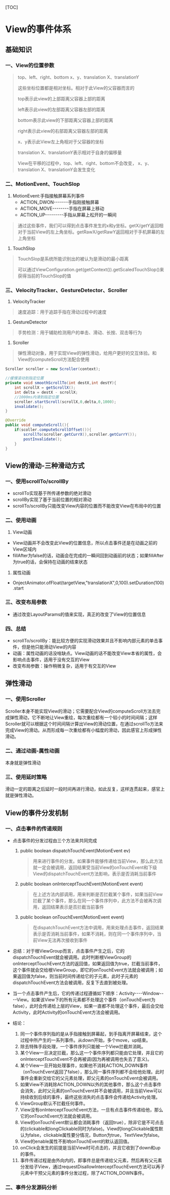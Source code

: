 

[TOC]

# View的事件体系

## 基础知识

### 一、View的位置参数

> top、left、right、bottom     x、y、translation X、translationY
>
> 这些坐标位置都是相对坐标。相对于此View的父容器而言的
>
> top表示此view的上部距离父容器上部的距离
>
> left表示此view的左部距离父容器左部的距离
>
> bottom表示此view的下部距离父容器上部的距离
>
> right表示此view的右部距离父容器左部的距离
>
> x、y表示此View左上角相对于父容器的坐标
>
> translation X、translationY表示相对于自身的偏移量
>
> View在平移的过程中，top、left、right、bottom不会改变， x、y、translation X、translationY会发生变化

### 二、MotionEvent、TouchSlop

1. MotionEvent:手指接触屏幕系列事件
   - ACTION_DWON-------手指刚接触屏幕
   - ACTION_MOVE--------手指在屏幕上移动
   - ACTION_UP---------手指从屏幕上松开的一瞬间

> 通过这些事件，我们可以得到点击事件发生的x和y坐标。getX/getY返回相对于当前View的左上角坐标。getRawX/getRawY返回相对于手机屏幕的左上角坐标

1. TouchSlop

> TouchSlop是系统所能识别出的被认为是滑动的最小距离
>
> 可以通过ViewConfiguration.get(getContext()).getScaledTouchSlop()来获得当前的TouchSlop的值

### 三、VelocityTracker、GestureDetector、Scroller

1. VelocityTracker

> 速度追踪：用于追踪手指在滑动过程中的速度

1. GestureDetector

> 手势检测：用于辅助检测用户的单击、滑动、长按、双击等行为

1. Scroller

> 弹性滑动对象，用于实现View的弹性滑动，给用户更好的交互体验。和View的computeScroll方法配合使用

```java
Scroller scroller = new Scroller(context);

//缓慢滚动到指定位置
private void smoothScrollTo(int destX,int destY){
    int scrollX = getScrollX();
    int delta = destX - scrollX;
    //1000ms内滑到指定位置
    scroller.startScroll(scrollX,0,delta,0,1000);
    invalidate();
}

@Override
public void computeScroll(){
    if(scoller.computeScrollOffset()){
        scrollTo(scroller.getCurrX(),scroller.getCurrY());
        postInvalidate();
    }
}
```

## View的滑动-三种滑动方式

### 一、使用scrollTo/scrollBy

- scrollTo实现基于所传递参数的绝对滑动
- scrollBy实现了基于当前位置的相对滑动
- scrollTo/scrollBy只能改变View内容的位置而不能改变View在布局中的位置

### 二、使用动画

1. View动画

- View动画并不会改变此View的位置信息，所以点击事件还是在动画之前的View区域内
- fillAfter为false的话，动画会在完成的一瞬间回到动画前的状态；如果fillAfter为true的话，会保持在动画的结束状态

1. 属性动画

- OnjectAnimator.ofFloat(targetView,"translationX",0,100).setDuration(100).start

### 三、改变布局参数

- 通过改变LayoutParams的值来实现，真正的改变了View的位置信息

### 四、总结

- scrollTo/scrollBy：能比较方便的实现滑动效果并且不影响内部元素的单击事件，但是他只能滑动View的内容
- 动画：属性动画的话没啥缺点。View动画的话不能改变View本省的属性，会影响点击事件，适用于没有交互的View
- 改变布局参数：操作稍微复杂，适用于有交互的View

## 弹性滑动

### 一、使用Scroller

Scroller本身不能实现View的滑动；它需要配合View的computeScroll方法去完成弹性滑动，它不断地让View重绘，每次重绘都有一个较小的时间间隔；这样Scroller就可以根据这个时间间隔计算出View的滑动位置，在通过scrollTo方法来完成View的滑动。从而形成每一次重绘都有小幅度的滑动，因此感官上形成弹性滑动。

### 二、通过动画-属性动画

本身就是弹性滑动

### 三、使用延时策略

滑动一定的距离之后延时一段时间再进行滑动，如此反复，这样连贯起来，感官上就是弹性滑动。

## View的事件分发机制

### 一、点击事件的传递规则

- 点击事件的分发过程由三个方法来共同完成

  1. public boolean dispatchTouchEvent(MotionEvent ev)

     > 用来进行事件的分发。如果事件能够传递给当前View，那么此方法就一定会被调用，返回结果受当前View的onTouchEvent和下级View的dispatchTouchEvent方法影响，表示是否消耗当前事件

  2. public boolean onInterceptTouchEvent(MotionEvent event)

     > 在上述方法内部调用，用来判断是否拦截某个事件，如果当前View拦截了某个事件，那么在同一个事件序列中，此方法不会被再次调用，返回结果表示是否拦截当前事件

  3. public boolean onTouchEvent(MotionEvent event)

     > 在dispatchTouchEvent方法中调用，用来处理点击事件，返回结果表示是否消耗当前事件，如果不消耗，则在同一个事件序列中，当前View无法再次接收到事件

- 总结：对于根ViewGroup而言，点击事件产生之后，它的dispatchTouchEvent就会被调用。此时判断根ViewGroup的onInterceptTouchEvent方法的返回值，如果返回值为true，拦截当前事件，这个事件就会交给根ViewGroup，即它的onTouchEvent方法就会被调用；如果返回值为false，则当前时间传递给它的子元素，此时子元素的dispatchTouchEvent方法会被调用，反复下去直到被处理。

- 当一个点击事件产生后，它的传递过程遵循如下顺序：Activity----Window----View。如果该View下的所有元素都不处理这个事件（onTouchEvent为false），此时会传递给上层的View，如果一直都不处理这个事件，最后会交给Activity，此时Activity的onTouchEvent方法会被调用。

- 结论：

  1. 同一个事件序列指的是从手指接触到屏幕起，到手指离开屏幕结束，这个过程中所产生的一系列事件。从down开始，多个move，up结束。
  2. 除去特殊手段处理，一个事件序列只能被一个View拦截并消耗。
  3. 某个View一旦决定拦截，那么这一个事件序列都只能由它处理，并且它的onInterceptTouchEvent不会再被调(因为再被调用也失去了意义)。
  4. 某个View一旦开始处理事件，如果他不消耗ACTION_DOWN事件（onTouchEvent返回了false），那么同一事件序列都不会给他处理。此时事件会重新交给它的父元素处理，即父元素的onTouchEvent会被调用。
  5. 如果View不消耗除ACTION_DOWN以外的其他事件，那么这个点击事件会消失，此时父元素的onTouchEvent并不会被调用，并且当前View可以持续收到后续的事件，最终这些消失的点击事件会传递给Activity处理。
  6. ViewGroup默认不拦截任何事件。
  7. View没有onInterceptTouchEvent方法，一旦有点击事件传递给他，那么它的onTouchEvent方法就会被调用。
  8. View的onTouchEvent默认都会消耗事件（返回true），除非它是不可点击的(clickable和longClickable同时为false)。View的longClickable属性默认为false，clickable属性要分情况，Button为true，TextView为false。
  9. View的enable属性不影响onTouchEvent的默认返回值。
  10. onClick会发生的前提是当前View时可点击的，并且它收到了down和up的事件。
  11. 事件传递过程是由外向内的，即事件总是传递给父元素，然后再有父元素分发给子View，通过requestDisallowInterceptTouchEvent方法可以再子元素中干预父元素的事件分发过程，除了ACTION_DOWN事件。

### 二、事件分发源码分析



